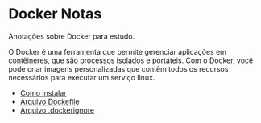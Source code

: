 # Docker Notas
Anotações sobre Docker para estudo.

O Docker é uma ferramenta que permite gerenciar aplicações em contêineres, que são processos isolados e portáteis. Com o Docker, você pode criar imagens personalizadas que contêm todos os recursos necessários para executar um serviço linux.

* [Como instalar](notes/Como%20instalar.md)
* [Arquivo Dockefile](notes/Arquivo%20Dockerfile.md)
* [Arquivo .dockerignore](notes/Arquivo%20.dockerignore.md)
